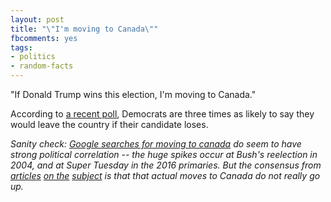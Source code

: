 ```yaml
---
layout: post
title: "\"I'm moving to Canada\""
fbcomments: yes
tags:
- politics
- random-facts
---
```


"If Donald Trump wins this election, I'm moving to Canada."

According to [a recent poll](http://www.businessinsider.com/poll-half-republicans-reject-rigged-election-clinton-wins-2016-10), Democrats are three times as likely to say they would leave the country if their candidate loses.

*Sanity check: [Google searches for moving to canada](https://www.google.com/trends/explore?date=all&q=move%20to%20canada,moving%20to%20canada) do seem to have strong political correlation -- the huge spikes occur at Bush's reelection in 2004,
and at Super Tuesday in the 2016 primaries. But the consensus from [articles][1] [on the][2] [subject][3] is that that actual moves to Canada do not really go up.*

[1]: http://www.npr.org/2016/03/30/472279572/do-americans-actually-follow-through-on-election-threats-to-move-to-canada
[2]: http://www.politifact.com/truth-o-meter/article/2016/apr/28/so-you-want-move-canada-eh/
[3]: https://www.washingtonpost.com/posteverything/wp/2016/03/02/you-may-think-youll-move-if-trump-wins-but-heres-why-you-wont-really-do-it/?utm_term=.2109e24dc7d3
